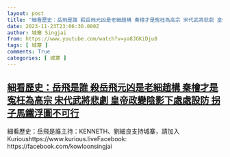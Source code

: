 ```yaml
---
layout: post
title: "細看歷史：岳飛是誰 殺岳飛元凶是老細趙構 秦檜才是寃枉為高宗 宋代武將悲劇 皇帝政變陰影下處處設防 拐子馬鐵浮圖不可行"
date: 2023-11-23T23:06:30.000Z
author: 城寨 Singjai
from: https://www.youtube.com/watch?v=ya8JGKiDju8
tags: [ 城寨 ]
comments: True
categories: [ 城寨 ]
---
```

<!--1700780790000-->
[細看歷史：岳飛是誰 殺岳飛元凶是老細趙構 秦檜才是寃枉為高宗 宋代武將悲劇 皇帝政變陰影下處處設防 拐子馬鐵浮圖不可行](https://www.youtube.com/watch?v=ya8JGKiDju8)
------

<div>
細看歷史：岳飛是誰主持：KENNETH、劉細良支持城寨，請加入Kurioushttps://www.kurious.liveFacebook: https://facebook.com/kowloonsingjai
</div>
